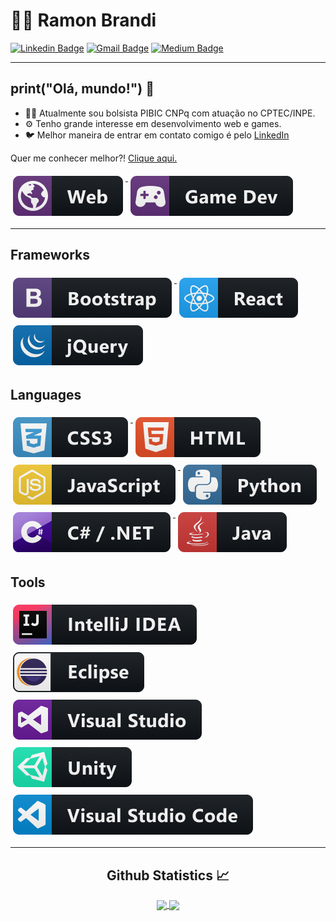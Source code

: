 
# :man_technologist: Ramon Brandi

[![Linkedin Badge](https://img.shields.io/badge/-LinkedIn-blue?style=flat-square&logo=Linkedin&logoColor=white&link=https://www.linkedin.com/in/ramonbrandi/)](https://www.linkedin.com/in/ramonbrandi/)
[![Gmail Badge](https://img.shields.io/badge/-Gmail-c14438?style=flat-square&logo=Gmail&logoColor=white&link=mailto:ramonbrand@gmail.com)](mailto:ramonbrand@gmail.com)
[![Medium Badge](https://img.shields.io/badge/-Medium-black?style=flat-square&logo=Medium&logoColor=white&link=https://medium.com/ramones-py)](https://medium.com/ramones-py)

---


## print("Olá, mundo!") 👋

- 👨‍💻 Atualmente sou bolsista PIBIC CNPq com atuação no CPTEC/INPE.
- ⚙️ Tenho grande interesse em desenvolvimento web e games.
- 🐦 Melhor maneira de entrar em contato comigo é pelo [LinkedIn](https://www.linkedin.com/in/ramonbrandi/)


Quer me conhecer melhor?! [Clique aqui.](https://medium.com/ramones-py/quem-sou-eu-20aced258459)

   <a href="#">
    <img src="./packs/web.png" alt="web" style="vertical-align:top; margin:6px 4px">
  </a>  
  
  <a href="#">
    <img src="./packs/gamedev.png" alt="game" style="vertical-align:top; margin:6px 4px">
  </a>  

---

## Frameworks 

   <a href="#">
    <img src="./packs/bootstrap.png" alt="bootstrap" style="vertical-align:top; margin:6px 4px">
  </a>    


  <a href="#">
    <img src="./packs/react.png" alt="react" style="vertical-align:top; margin:6px 4px">
  </a>  

  <a href="#">
    <img src="./packs/jquery.png" alt="jquery" style="vertical-align:top; margin:6px 4px">
  </a> 

</p>

## Languages 

  <a href="#">
    <img src="./packs/css3.png" alt="css3" style="vertical-align:top; margin:6px 4px">
  </a>


  <a href="#">
    <img src="./packs/html.png" alt="html" style="vertical-align:top; margin:6px 4px">
  </a>   

  <a href="#">
    <img src="./packs/js.png" alt="js" style="vertical-align:top; margin:6px 4px">
  </a>  

  <a href="#">
    <img src="./packs/python.png" alt="python" style="vertical-align:top; margin:6px 4px">
  </a>  

  <a href="#">
    <img src="./packs/csharp.png" alt="csharp" style="vertical-align:top; margin:6px 4px">
  </a>  
  
  <a href="#">
    <img src="./packs/java.png" alt="java" style="vertical-align:top; margin:6px 4px">
  </a>


</p>

## Tools

  <a href="#">
    <img src="./packs/jetbrains_intellij.png" alt="intelli" style="vertical-align:top; margin:6px 4px">
  </a>
  <a href="#">
   <img src="./packs/eclipse.png" alt="eclipse" style="vertical-align:top; margin:6px 4px">
  </a>
  
  <a href="#">
    <img src="./packs/visualstudio.png" alt="visual studio" style="vertical-align:top; margin:6px 4px">
  </a>
    <a href="#">
      <img src="./packs/unity.png" alt="unity" style="vertical-align:top; margin:6px 4px">
    </a>
      <a href="#">
    <img src="./packs/visualstudio_code.png" alt="visual studio code" style="vertical-align:top; margin:6px 4px">
  </a>

  
  



--- 



  <h2 align="center"> Github Statistics 📈 </h2>
  
  <div align="center"> 
     <a href="">
      <img align="center" src="https://github-readme-stats-sigma-five.vercel.app/api?username=RamonBrandi&show_icons=true&include_all_commits=true&count_private=true&theme=react&line_height=40" />
    </a>
    <a href="">
      <img align="center" src="https://github-readme-stats.vercel.app/api/top-langs/?username=RamonBrandi&theme=react&line_height=40&hide=css"/>
    </a>
</div


